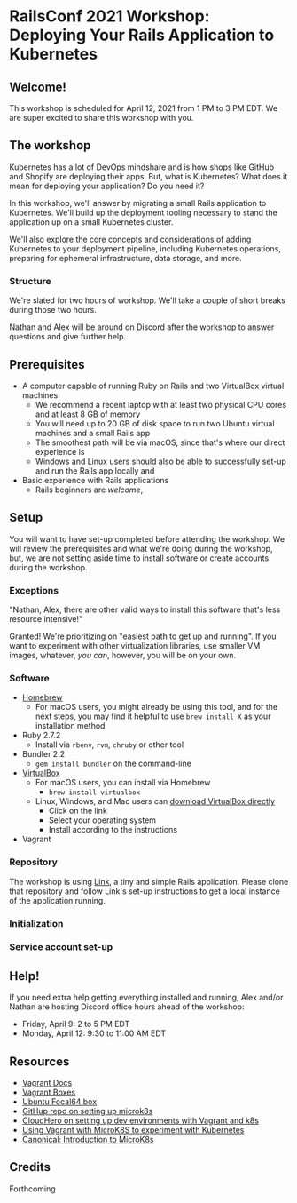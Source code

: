 # RailsConf 2021 Workshop: Deploying Your Rails Application to Kubernetes

## Welcome!

This workshop is scheduled for April 12, 2021 from 1 PM to 3 PM EDT. We are super excited to share this workshop with you.

## The workshop

Kubernetes has a lot of DevOps mindshare and is how shops like GitHub and Shopify are deploying their apps. But, what is Kubernetes? What does it mean for deploying your application? Do you need it?

In this workshop, we'll answer by migrating a small Rails application to Kubernetes. We'll build up the deployment tooling necessary to stand the application up on a small Kubernetes cluster.

We'll also explore the core concepts and considerations of adding Kubernetes to your deployment pipeline, including Kubernetes operations, preparing for ephemeral infrastructure, data storage, and more.

### Structure

We're slated for two hours of workshop. We'll take a couple of short breaks during those two hours.

Nathan and Alex will be around on Discord after the workshop to answer questions and give further help.

## Prerequisites

- A computer capable of running Ruby on Rails and two VirtualBox virtual machines
    - We recommend a recent laptop with at least two physical CPU cores and at least 8 GB of memory
    - You will need up to 20 GB of disk space to run two Ubuntu virtual machines and a small Rails app
    - The smoothest path will be via macOS, since that's where our direct experience is
    - Windows and Linux users should also be able to successfully set-up and run the Rails app locally and
- Basic experience with Rails applications
    - Rails beginners are _welcome_,

## Setup

You will want to have set-up completed before attending the workshop. We will review the prerequisites and what we're doing during the workshop, but, we are not setting aside time to install software or create accounts during the workshop.

### Exceptions

"Nathan, Alex, there are other valid ways to install this software that's less resource intensive!"

Granted! We're prioritizing on "easiest path to get up and running". If you want to experiment with other virtualization libraries, use smaller VM images, whatever, _you can_, however, you will be on your own.

### Software

- [Homebrew](https://brew.sh)
    - For macOS users, you might already be using this tool, and for the next steps, you may find it helpful to use `brew install X` as your installation method
- Ruby 2.7.2
    - Install via `rbenv`, `rvm`, `chruby` or other tool
- Bundler 2.2
    - `gem install bundler` on the command-line
- [VirtualBox](https://www.virtualbox.org)
    - For macOS users, you can install via Homebrew
        - `brew install virtualbox`
    - Linux, Windows, and Mac users can [download VirtualBox directly](https://www.virtualbox.org/wiki/Downloads)
        - Click on the link
        - Select your operating system
        - Install according to the instructions
- Vagrant

### Repository

The workshop is using [Link](https://github.com/base10/link), a tiny and simple Rails application. Please clone that repository and follow Link's set-up instructions to get a local instance of the application running.

### Initialization


### Service account set-up

## Help!

If you need extra help getting everything installed and running, Alex and/or Nathan are hosting Discord office hours ahead of the workshop:

- Friday, April 9: 2 to 5 PM EDT
- Monday, April 12: 9:30 to 11:00 AM EDT

## Resources

- [Vagrant Docs](https://learn.hashicorp.com/vagrant)
- [Vagrant Boxes](https://app.vagrantup.com/boxes/search)
- [Ubuntu Focal64 box](https://app.vagrantup.com/ubuntu/boxes/focal64)
- [GitHup repo on setting up microk8s](https://github.com/halvards/vagrant-microk8s)
- [CloudHero on setting up dev environments with Vagrant and k8s](https://cloudhero.io/development-environment-with-vagrant-and-microk8s)
- [Using Vagrant with MicroK8S to experiment with Kubernetes](https://gist.github.com/JonTheNiceGuy/66f44e352352c24307bb5ca78c984793)
- [Canonical: Introduction to MicroK8s](https://microk8s.io/docs)

## Credits

Forthcoming
